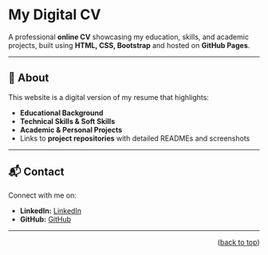 # My Digital CV

A professional **online CV** showcasing my education, skills, and academic projects, built using **HTML, CSS, Bootstrap** and hosted on **GitHub Pages**.  

---

## 📄 About
This website is a digital version of my resume that highlights:
- **Educational Background**
- **Technical Skills & Soft Skills**
- **Academic & Personal Projects**
- Links to **project repositories** with detailed READMEs and screenshots



---

## 📬 Contact
Connect with me on:  
- **LinkedIn:** [LinkedIn](https://www.linkedin.com/in/eman-faisal-4b3b58362)  
- **GitHub:** [GitHub](https://github.com/emanfaisal333)  


---

<p align="right">(<a href="#top">back to top</a>)</p>
